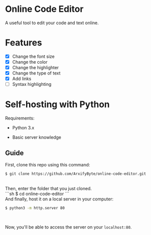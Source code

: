 # Online Code Editor
A useful tool to edit your code and text online.
# Features
- [x] Change the font size 
- [x] Change the color 
- [x] Change the highlighter 
- [x] Change the type of text
- [x] Add links
- [ ] Syntax highlighting
# Self-hosting with Python
Requirements:<br>

* Python 3.x

* Basic server knowledge 

## Guide

First, clone this repo using this command:<br>
```sh
$ git clone https://github.com/ArxifyByte/online-code-editor.git
```
<br>
Then, enter the folder that you just cloned.<br>
```sh
$ cd online-code-editor
```
<br

And finally, host it on a local server in your computer:<br>
```sh
$ python3 -m http.server 80
```
<br>

Now, you'll be able to access the server on your `localhost:80`.
